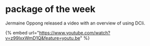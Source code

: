 # package of the week

Jermaine Oppong released a video with an overview of using DCli.

{% embed url="https://www.youtube.com/watch?v=z99IxxWmD1Q&feature=youtu.be" %}



